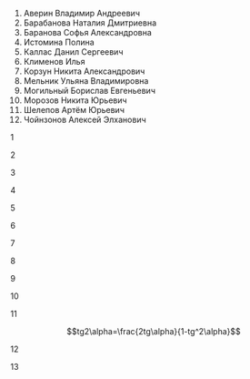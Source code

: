 1. Аверин Владимир Андреевич
2. Барабанова Наталия Дмитриевна
3. Баранова Софья Александровна
4. Истомина Полина
5. Каллас Данил Сергеевич
6. Клименов Илья
7. Корзун Никита Александрович
8. Мельник Ульяна Владимировна
9. Могильный Борислав Евгеньевич
10. Морозов Никита Юрьевич
11. Шелепов Артём Юрьевич
12. Чойнзонов Алексей Элханович

1


2


3


4


5


6


7


8


9



10




11

$$tg2\alpha=\frac{2tg\alpha}{1-tg^2\alpha}$$

12


13


